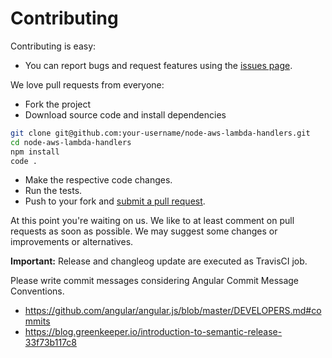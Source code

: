 # Contributing

Contributing is easy:

* You can report bugs and request features using the [issues page][issues].

[issues]: https://github.com/enter-at/node-aws-lambda-handlers/issues


We love pull requests from everyone:

* Fork the project
* Download source code and install dependencies
```bash
git clone git@github.com:your-username/node-aws-lambda-handlers.git
cd node-aws-lambda-handlers
npm install
code .
```
* Make the respective code changes.
* Run the tests.
* Push to your fork and [submit a pull request][pr].

[pr]: https://github.com/enter-at/node-aws-lambda-handlers/compare/

At this point you're waiting on us. We like to at least comment on pull requests
as soon as possible. We may suggest some changes or improvements or alternatives.


**Important:** Release and changleog update are executed as TravisCI job.

Please write commit messages considering Angular Commit Message Conventions.
* https://github.com/angular/angular.js/blob/master/DEVELOPERS.md#commits
* https://blog.greenkeeper.io/introduction-to-semantic-release-33f73b117c8
